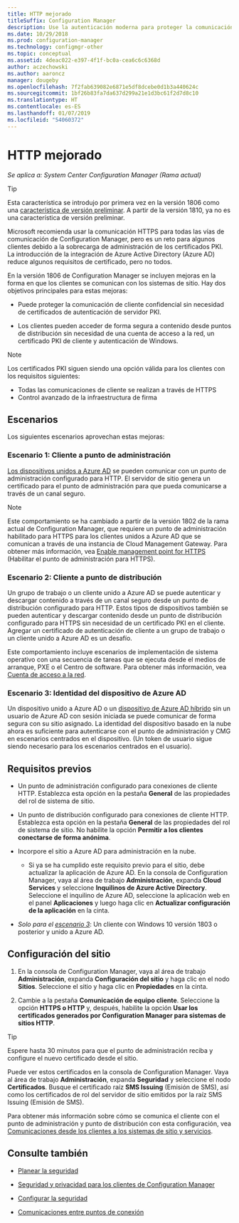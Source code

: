 ```yaml
---
title: HTTP mejorado
titleSuffix: Configuration Manager
description: Use la autenticación moderna para proteger la comunicación de cliente sin necesidad de certificados PKI.
ms.date: 10/29/2018
ms.prod: configuration-manager
ms.technology: configmgr-other
ms.topic: conceptual
ms.assetid: 4deac022-e397-4f1f-bc0a-cea6c6c6368d
author: aczechowski
ms.author: aaroncz
manager: dougeby
ms.openlocfilehash: 7f2fab639082e6871e5df8dcebe0d1b3a440624c
ms.sourcegitcommit: 1bf26b83fa7da637d299a21e1d3bc61f2d7d8c10
ms.translationtype: HT
ms.contentlocale: es-ES
ms.lasthandoff: 01/07/2019
ms.locfileid: "54060372"
---
```

# <a name="enhanced-http"></a>HTTP mejorado

*Se aplica a: System Center Configuration Manager (Rama actual)*

<!--1356889,1358460-->

> [!Tip]  
> Esta característica se introdujo por primera vez en la versión 1806 como una [característica de versión preliminar](/sccm/core/servers/manage/pre-release-features). A partir de la versión 1810, ya no es una característica de versión preliminar.  


Microsoft recomienda usar la comunicación HTTPS para todas las vías de comunicación de Configuration Manager, pero es un reto para algunos clientes debido a la sobrecarga de administración de los certificados PKI. La introducción de la integración de Azure Active Directory (Azure AD) reduce algunos requisitos de certificado, pero no todos. 

En la versión 1806 de Configuration Manager se incluyen mejoras en la forma en que los clientes se comunican con los sistemas de sitio. Hay dos objetivos principales para estas mejoras:  

- Puede proteger la comunicación de cliente confidencial sin necesidad de certificados de autenticación de servidor PKI.  

- Los clientes pueden acceder de forma segura a contenido desde puntos de distribución sin necesidad de una cuenta de acceso a la red, un certificado PKI de cliente y autenticación de Windows.  

> [!Note]  
> Los certificados PKI siguen siendo una opción válida para los clientes con los requisitos siguientes:   
> - Todas las comunicaciones de cliente se realizan a través de HTTPS  
> - Control avanzado de la infraestructura de firma  


## <a name="bkmk_scenario"></a>Escenarios

Los siguientes escenarios aprovechan estas mejoras:  


### <a name="bkmk_scenario1"></a> Escenario 1: Cliente a punto de administración
<!--1356889-->

[Los dispositivos unidos a Azure AD](https://docs.microsoft.com/azure/active-directory/device-management-introduction#azure-ad-joined-devices) se pueden comunicar con un punto de administración configurado para HTTP. El servidor de sitio genera un certificado para el punto de administración para que pueda comunicarse a través de un canal seguro.   

> [!Note]  
> Este comportamiento se ha cambiado a partir de la versión 1802 de la rama actual de Configuration Manager, que requiere un punto de administración habilitado para HTTPS para los clientes unidos a Azure AD que se comunican a través de una instancia de Cloud Management Gateway. Para obtener más información, vea [Enable management point for HTTPS](/sccm/core/clients/manage/cmg/certificates-for-cloud-management-gateway#bkmk_mphttps) (Habilitar el punto de administración para HTTPS).  


### <a name="bkmk_scenario2"></a> Escenario 2: Cliente a punto de distribución
<!--1358228-->

Un grupo de trabajo o un cliente unido a Azure AD se puede autenticar y descargar contenido a través de un canal seguro desde un punto de distribución configurado para HTTP. Estos tipos de dispositivos también se pueden autenticar y descargar contenido desde un punto de distribución configurado para HTTPS sin necesidad de un certificado PKI en el cliente. Agregar un certificado de autenticación de cliente a un grupo de trabajo o un cliente unido a Azure AD es un desafío.

Este comportamiento incluye escenarios de implementación de sistema operativo con una secuencia de tareas que se ejecuta desde el medios de arranque, PXE o el Centro de software. Para obtener más información, vea [Cuenta de acceso a la red](/sccm/core/plan-design/hierarchy/accounts#network-access-account).<!--1358278-->


### <a name="bkmk_scenario3"></a> Escenario 3: Identidad del dispositivo de Azure AD 
<!--1358460-->

Un dispositivo unido a Azure AD o un [dispositivo de Azure AD híbrido](https://docs.microsoft.com/azure/active-directory/device-management-introduction#hybrid-azure-ad-joined-devices) sin un usuario de Azure AD con sesión iniciada se puede comunicar de forma segura con su sitio asignado. La identidad del dispositivo basado en la nube ahora es suficiente para autenticarse con el punto de administración y CMG en escenarios centrados en el dispositivo. (Un token de usuario sigue siendo necesario para los escenarios centrados en el usuario).  


## <a name="prerequisites"></a>Requisitos previos  

- Un punto de administración configurado para conexiones de cliente HTTP. Establezca esta opción en la pestaña **General** de las propiedades del rol de sistema de sitio.  

- Un punto de distribución configurado para conexiones de cliente HTTP. Establezca esta opción en la pestaña **General** de las propiedades del rol de sistema de sitio. No habilite la opción **Permitir a los clientes conectarse de forma anónima**.  

- Incorpore el sitio a Azure AD para administración en la nube.  

    - Si ya se ha cumplido este requisito previo para el sitio, debe actualizar la aplicación de Azure AD. En la consola de Configuration Manager, vaya al área de trabajo **Administración**, expanda **Cloud Services** y seleccione **Inquilinos de Azure Active Directory**. Seleccione el inquilino de Azure AD, seleccione la aplicación web en el panel **Aplicaciones** y luego haga clic en **Actualizar configuración de la aplicación** en la cinta.  

- *Solo para el [escenario 3](#bkmk_scenario3)*: Un cliente con Windows 10 versión 1803 o posterior y unido a Azure AD. 



## <a name="configure-the-site"></a>Configuración del sitio

1. En la consola de Configuration Manager, vaya al área de trabajo **Administración**, expanda **Configuración del sitio** y haga clic en el nodo **Sitios**. Seleccione el sitio y haga clic en **Propiedades** en la cinta.  

2. Cambie a la pestaña **Comunicación de equipo cliente**. Seleccione la opción **HTTPS o HTTP** y, después, habilite la opción **Usar los certificados generados por Configuration Manager para sistemas de sitios HTTP**.  

> [!Tip]
> Espere hasta 30 minutos para que el punto de administración reciba y configure el nuevo certificado desde el sitio.

Puede ver estos certificados en la consola de Configuration Manager. Vaya al área de trabajo **Administración**, expanda **Seguridad** y seleccione el nodo **Certificados**. Busque el certificado raíz **SMS Issuing** (Emisión de SMS), así como los certificados de rol del servidor de sitio emitidos por la raíz SMS Issuing (Emisión de SMS).

Para obtener más información sobre cómo se comunica el cliente con el punto de administración y punto de distribución con esta configuración, vea [Comunicaciones desde los clientes a los sistemas de sitio y servicios](/sccm/core/plan-design/hierarchy/communications-between-endpoints#Planning_Client_to_Site_System).



## <a name="see-also"></a>Consulte también
- [Planear la seguridad](/sccm/core/plan-design/security/plan-for-security)  

- [Seguridad y privacidad para los clientes de Configuration Manager](/sccm/core/clients/deploy/plan/security-and-privacy-for-clients)  

- [Configurar la seguridad](/sccm/core/plan-design/security/configure-security)  

- [Comunicaciones entre puntos de conexión](/sccm/core/plan-design/hierarchy/communications-between-endpoints)  

